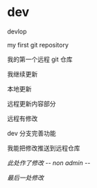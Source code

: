 # dev
devlop

my first git repository

我的第一个远程 git 仓库

我继续更新

本地更新

远程更新内容部分

远程有修改

dev 分支完善功能

我能把修改推送到远程仓库

*此处作了修改  -- non admin --*

*最后一处修改*
